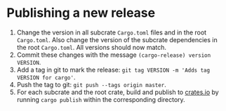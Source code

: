 # Publishing a new release

1. Change the version in all subcrate `Cargo.toml` files and in the root `Cargo.toml`. Also change the version of the subcrate dependencies in the root `Cargo.toml`. All versions should now match.
2. Commit these changes with the message `(cargo-release) version VERSION`.
3. Add a tag in git to mark the release: `git tag VERSION -m 'Adds tag VERSION for cargo'`.
4. Push the tag to git: `git push --tags origin master`.
5. For each subcrate and the root crate, build and publish to [crates.io](crates.io) by running `cargo publish` within the corresponding directory.
